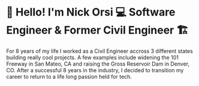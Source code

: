 # 👋 Hello! I'm Nick Orsi 💻 Software Engineer & Former Civil Engineer 🏗️

For 8 years of my life I worked as a Civil Engineer accross 3 different states building really cool projects. A few examples include widening the 101 Freeway in San Mateo, CA and raising the Gross Reservoir Dam in Denver, CO. After a successful 8 years in the industry, I decided to transition my career to return to a life long passion held for tech.  
